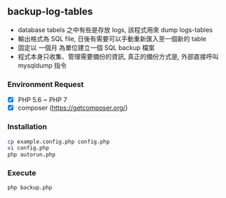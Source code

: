 ## backup-log-tables
- database tabels 之中有些是存放 logs, 該程式用來 dump logs-tables
- 輸出格式為 SQL file, 日後有需要可以手動重新匯入至一個新的 table
- 固定以 一個月 為單位建立一個 SQL backup 檔案
- 程式本身只收集、管理需要備份的資訊, 真正的備份方式是, 外部直接呼叫 mysqldump 指令

### Environment Request
- [x] PHP 5.6 ~ PHP 7
- [x] composer (https://getcomposer.org/)

### Installation
```sh
cp example.config.php config.php
vi config.php
php autorun.php
```

### Execute
```sh
php backup.php
```
